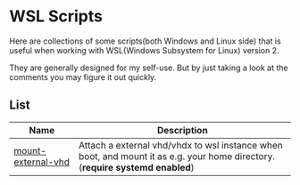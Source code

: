 # WSL Scripts
Here are collections of some scripts(both Windows and Linux side)
that is useful when working with WSL(Windows Subsystem for Linux) version 2.

They are generally designed for my self-use. But by just taking a look
at the comments you may figure it out quickly.

## List

| Name | Description |
|------|-------------|
|[mount-external-vhd]| Attach a external vhd/vhdx to wsl instance when boot, and mount it as e.g. your home directory. (**require systemd enabled**) |

  [mount-external-vhd]: ./mount-external-vhd/